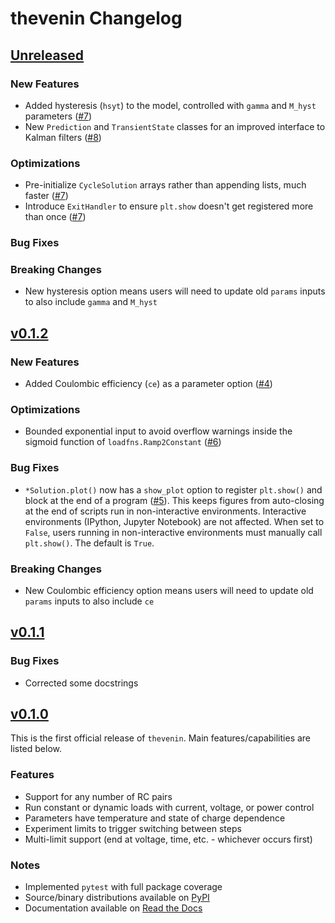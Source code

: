 # thevenin Changelog

## [Unreleased](https://github.com/NREL/thevenin)

### New Features
- Added hysteresis (`hsyt`) to the model, controlled with `gamma` and `M_hyst` parameters ([#7](https://github.com/NREL/thevenin/pull/7))
- New `Prediction` and `TransientState` classes for an improved interface to Kalman filters ([#8](https://github.com/NREL/thevenin/pull/8))

### Optimizations
- Pre-initialize `CycleSolution` arrays rather than appending lists, much faster ([#7](https://github.com/NREL/thevenin/pull/7))
- Introduce `ExitHandler` to ensure `plt.show` doesn't get registered more than once ([#7](https://github.com/NREL/thevenin/pull/7))

### Bug Fixes

### Breaking Changes
- New hysteresis option means users will need to update old `params` inputs to also include `gamma` and `M_hyst`

## [v0.1.2](https://github.com/NREL/thevenin/tree/v0.1.2)

### New Features
- Added Coulombic efficiency (`ce`) as a parameter option ([#4](https://github.com/NREL/thevenin/pull/4))

### Optimizations
- Bounded exponential input to avoid overflow warnings inside the sigmoid function of `loadfns.Ramp2Constant` ([#6](https://github.com/NREL/thevenin/pull/6))

### Bug Fixes
- `*Solution.plot()` now has a `show_plot` option to register `plt.show()` and block at the end of a program ([#5](https://github.com/NREL/thevenin/pull/5)). This keeps figures from auto-closing at the end of scripts run in non-interactive environments. Interactive environments (IPython, Jupyter Notebook) are not affected. When set to `False`, users running in non-interactive environments must manually call `plt.show()`. The default is `True`.

### Breaking Changes
- New Coulombic efficiency option means users will need to update old `params` inputs to also include `ce`

## [v0.1.1](https://github.com/NREL/thevenin/tree/v0.1.1)

### Bug Fixes
- Corrected some docstrings

## [v0.1.0](https://github.com/NREL/thevenin/tree/v0.1.0)
This is the first official release of `thevenin`. Main features/capabilities are listed below.

### Features
- Support for any number of RC pairs
- Run constant or dynamic loads with current, voltage, or power control
- Parameters have temperature and state of charge dependence
- Experiment limits to trigger switching between steps
- Multi-limit support (end at voltage, time, etc. - whichever occurs first)

### Notes
- Implemented `pytest` with full package coverage
- Source/binary distributions available on [PyPI](https://pypi.org/project/thevenin)
- Documentation available on [Read the Docs](https://thevenin.readthedocs.io/)

